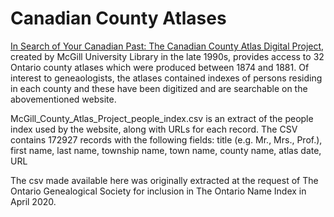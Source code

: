 # Canadian County Atlases

[In Search of Your Canadian Past: The Canadian County Atlas Digital Project](https://digital.library.mcgill.ca/countyatlas), created by McGill University Library in the late 1990s, provides access to 32 Ontario county atlases which were produced between 1874 and 1881.  Of interest to geneaologists, the atlases contained indexes of persons residing in each county and these have been digitized and are searchable on the abovementioned website.

McGill_County_Atlas_Project_people_index.csv is an extract of the people index used by the website, along with URLs for each record. The CSV contains 172927 records with the following fields:
title (e.g. Mr., Mrs., Prof.), first name, last name, township name, town name, county name, atlas date, URL

The csv made available here was originally extracted at the request of The Ontario Genealogical Society for inclusion in The Ontario Name Index in April 2020.
